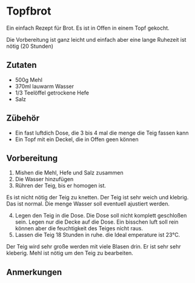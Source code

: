 # Topfbrot

Ein einfach Rezept für Brot. Es ist in Offen in einem Topf gekocht.

Die Vorbereitung ist ganz leicht und einfach aber eine lange Ruhezeit ist nötig (20 Stunden)

## Zutaten
- 500g Mehl
- 370ml lauwarm Wasser
- 1/3 Teelöffel getrockene Hefe
- Salz

## Zübehör
- Ein fast luftdich Dose, die 3 bis 4 mal die menge die Teig fassen kann
- Ein Topf mit ein Deckel, die in Offen geen können

## Vorbereitung
1. Mishen die Mehl, Hefe und Salz zusammen
2. Die Wasser hinzufügen
3. Rühren der Teig, bis er homogen ist.

Es ist nicht nötig der Teig zu knetten. Der Teig ist sehr weich und klebrig. Das ist normal. Die menge Wasser soll eventuell ajustiert werden.

4. Legen den Teig in die Dose. Die Dose soll nicht komplett geschloßen sein. Legen nur die Decke auf die Dose. Ein bisschen luft soll rein können aber die feuchtigkeit des Teiges nicht raus.
5. Lassen die Teig 18 Stunden in ruhe. die Ideal emperature ist 23°C. 

Der Teig wird sehr große werden mit viele Blasen drin. Er ist sehr sehr kleberig. Mehl ist nötig um den Teig zu bearbeiten.

## Anmerkungen
